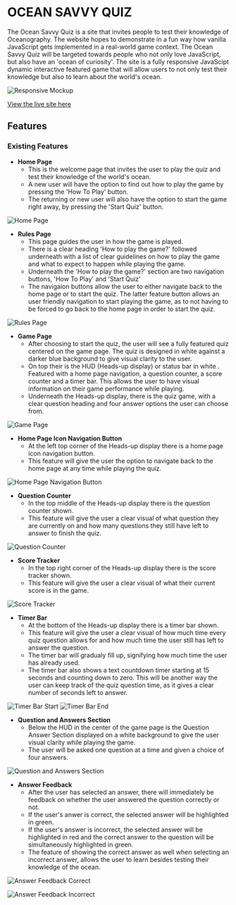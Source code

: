 # OCEAN SAVVY QUIZ

The Ocean Savvy Quiz is a site that invites people to test their knowledge of Oceanography. The website hopes to demonstrate in a fun way how vanilla JavaScript gets implemented in a real-world game context. The Ocean Savvy Quiz will be targeted towards people who not only love JavaScript, but also have an 'ocean of curiosity'. The site is a fully responsive JavaScipt dynamic interactive featured game that will allow users to not only test their knowledge but also to learn about the world's ocean.

![Responsive Mockup](assets/images-readme/mockup.png)

[View the live site here](https://vanderherten.github.io/ocean-savvy-quiz/index.html)

## Features

### Existing Features

- **Home Page**
    - This is the welcome page that invites the user to play the quiz and test their knowledge of the world's ocean.
    - A new user will have the option to find out how to play the game by pressing the 'How To Play' button. 
    - The returning  or new user will also have the option to start the game right away, by pressing the 'Start Quiz' button.

![Home Page](assets/images-readme/home-page.png)

- **Rules Page**
    - This page guides the user in how the game is played.
    - There is a clear heading 'How to play the game?' followed underneath with a list of clear guidelines on how to play the game and what to expect to happen while playing the game. 
    - Underneath the 'How to play the game?' section are two navigation buttons, 'How To Play' and 'Start Quiz'
    - The navigaion buttons allow the user to either navigate back to the home page or to start the quiz. The latter feature button allows an user friendly navigation to start playing the game, as to not having to be forced to go back to the home page in order to start the quiz. 

![Rules Page](assets/images-readme/rules-page.png)

- **Game Page**
    - After choosing to start the quiz, the user will see a fully featured quiz centered on the game page. The quiz is designed in white against a darker blue background to give visual clarity to the user. 
    - On top their is the HUD (Heads-up display) or status bar in white . Featured with a home page navigation, a question counter, a score counter and a timer bar. This allows the user to have visual information on their game performance while playing.
    - Underneath the Heads-up display, there is the quiz game, with a clear question heading and four answer options the user can choose from. 

![Game Page](assets/images-readme/game-page.png)

- **Home Page Icon Navigation Button**
    - At the left top corner of the Heads-up display there is a home page icon navigation button. 
    - This feature will give the user the option to navigate back to the home page at any time while playing the quiz.

![Home Page Navigation Button](assets/images-readme/home-page-nav-icon.png)

- **Question Counter**
    - In the top middle of the Heads-up display there is the question counter shown.
    - This feature will give the user a clear visual of what question they are currently on and how many questions they still have left to answer to finish the quiz.

![Question Counter](assets/images-readme/question-counter.png)

- **Score Tracker**
    - In the top right corner of the Heads-up display there is the score tracker shown.
    - This feature will give the user a clear visual of what their current score is in the game. 

![Score Tracker](assets/images-readme/score-tracker.png)

- **Timer Bar**
    - At the bottom of the Heads-up display there is a timer bar shown.
    - This feature will give the user a clear visual of how much time every quiz question allows for and how much time the user still has left to answer the question.
    - The timer bar will gradualy fill up, signifying how much time the user has already used.
    - The timer bar also shows a text countdown timer starting at 15 seconds and counting down to zero. This will be another way the user can keep track of the quiz question time, as it gives a clear number of seconds left to answer.

![Timer Bar Start](assets/images-readme/timer-bar-start.png)
![Timer Bar End](assets/images-readme/timer-bar-end.png)

- **Question and Answers Section**
    - Below the HUD in the center of the game page is the Question Answer Section displayed on a white background to give the user visual clarity while playing the game.
    - The user will be asked one question at a time and given a choice of four answers.

![Question and Answers Section](assets/images-readme/question-answers-sect.png)

- **Answer Feedback**
    - After the user has selected an answer, there will immediately be feedback on whether the user answered the question correctly or not.
    - If the user's anwer is correct, the selected answer will be highlighted in green.
    - If the user's answer is incorrect, the selected answer will be highlighted in red and the correct answer to the question will be simultaneously highlighted in green.
    - The feature of showing the correct answer as well when selecting an incorrect answer, allows the user to learn besides testing their knowledge of the ocean.

![Answer Feedback Correct](assets/images-readme/answer-correct.png)

![Answer Feedback Incorrect](assets/images-readme/answer-incorrect.png)



